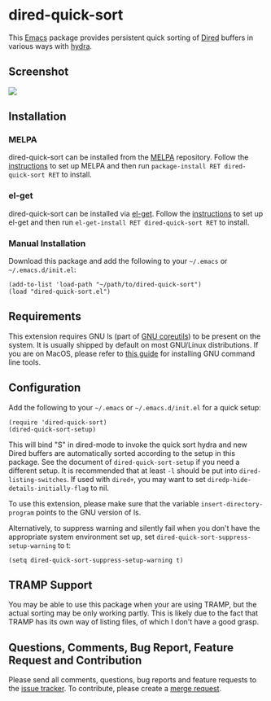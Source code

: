 # dired-quick-sort

This [Emacs][] package provides persistent quick sorting of [Dired][] buffers in various ways with
[hydra][].

## Screenshot

![](https://gitlab.com/xuhdev/dired-quick-sort/raw/master/screenshot.png)

## Installation

### MELPA

dired-quick-sort can be installed from the [MELPA][] repository. Follow the
[instructions](http://melpa.org/#/getting-started) to set up MELPA and then run
`package-install RET dired-quick-sort RET` to install.

### el-get

dired-quick-sort can be installed via [el-get][]. Follow the
[instructions](https://github.com/dimitri/el-get#installation) to set up el-get and then run
`el-get-install RET dired-quick-sort RET` to install.

### Manual Installation

Download this package and add the following to your `~/.emacs` or `~/.emacs.d/init.el`:

    (add-to-list 'load-path "~/path/to/dired-quick-sort")
    (load "dired-quick-sort.el")

## Requirements

This extension requires GNU ls (part of [GNU coreutils](https://www.gnu.org/software/coreutils/)) to
be present on the system. It is usually shipped by default on most GNU/Linux distributions. If you
are on MacOS, please refer to [this
guide](https://www.topbug.net/blog/2013/04/14/install-and-use-gnu-command-line-tools-in-mac-os-x/)
for installing GNU command line tools.

## Configuration

Add the following to your `~/.emacs` or `~/.emacs.d/init.el` for a quick setup:

    (require 'dired-quick-sort)
    (dired-quick-sort-setup)

This will bind "S" in dired-mode to invoke the quick sort hydra and new Dired buffers are
automatically sorted according to the setup in this package. See the document of
`dired-quick-sort-setup` if you need a different setup. It is recommended that at least `-l` should
be put into `dired-listing-switches`. If used with `dired+`, you may want to set
`diredp-hide-details-initially-flag` to nil.

To use this extension, please make sure that the variable `insert-directory-program` points to the
GNU version of ls.

Alternatively, to suppress warning and silently fail when you don't have the appropriate system
environment set up, set `dired-quick-sort-suppress-setup-warning` to t:

    (setq dired-quick-sort-suppress-setup-warning t)

## TRAMP Support

You may be able to use this package when your are using TRAMP, but the actual sorting may be only
working partly. This is likely due to the fact that TRAMP has its own way of listing files, of which
I don't have a good grasp.

## Questions, Comments, Bug Report, Feature Request and Contribution

Please send all comments, questions, bug reports and feature requests to the
[issue tracker](https://gitlab.com/xuhdev/dired-quick-sort/issues). To contribute, please create a
[merge request](https://gitlab.com/xuhdev/dired-quick-sort/merge_requests).


[Emacs]: https://www.gnu.org/software/emacs/
[Dired]: https://www.gnu.org/software/emacs/manual/html_node/emacs/Dired.html
[MELPA]: http://melpa.org/#/dired-quick-sort
[el-get]: http://tapoueh.org/emacs/el-get.html
[hydra]: https://github.com/abo-abo/hydra
